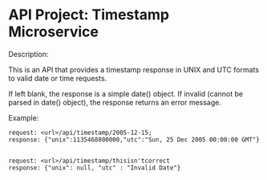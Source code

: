 
# API Project: Timestamp Microservice

Description: 

This is an API that provides a timestamp response in UNIX and UTC formats to valid date or time requests. 
  
If left blank, the response is a simple date() object. If invalid (cannot be parsed in date() object), the response returns an error message.

Example:   
    
    request: <url>/api/timestamp/2005-12-15;  
    response: {"unix":1135468800000,"utc":"Sun, 25 Dec 2005 00:00:00 GMT"}
  
  
    request: <url>/api/timestamp/thisisn'tcorrect
    response: {"unix": null, "utc" : "Invalid Date"} 
  
